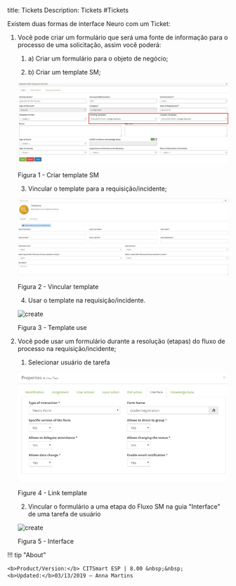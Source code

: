 title: Tickets
Description: Tickets
#Tickets

Existem duas formas de interface Neuro com um Ticket:

1.  Você pode criar um formulário que será uma fonte de informação para o processo de uma solicitação, assim você poderá:

    1.  a)	Criar um formulário para o objeto de negócio;

    2.  b)	Criar um template SM;
    
    ![create](images/neuro-sm-1.jpg)

    Figura 1 - Criar template SM
    
    3.  Vincular o template para a requisição/incidente;
    
    ![create](images/neuro-sm-2.jpg)

    Figura 2 - Vincular template
    
    4.  Usar o template na requisição/incidente.
    
    ![create](images/neuro-sm-3.jpg)

    Figura 3 - Template use
    

2.  Você pode usar um formulário durante a resolução (etapas) do fluxo de processo na requisição/incidente;

    1.  Selecionar usuário de tarefa
    
    ![create](images/neuro-sm-4.png)

    Figure 4 - Link template
    

    2.  Vincular o formulário a uma etapa do Fluxo SM na guia "Interface" de uma tarefa de usuário
    
    ![create](images/neuro-sm-5.png)

    Figura 5 - Interface
    

!!! tip "About"

    <b>Product/Version:</b> CITSmart ESP | 8.00 &nbsp;&nbsp;
    <b>Updated:</b>03/13/2019 – Anna Martins


